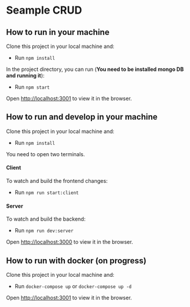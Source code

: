 # Seample CRUD

## How to run in your machine
Clone this project in your local machine and:
- Run `npm install`

In the project directory, you can run (**You need to be installed mongo DB and running it**):
- Run `npm start`

Open [http://localhost:3001](http://localhost:3001) to view it in the browser.

## How to run and develop in your machine
Clone this project in your local machine and:
- Run `npm install`

You need to open two terminals.<br>

#### Client
To watch and build the frontend changes:
- Run `npm run start:client`

#### Server
To watch and build the backend:
- Run `npm run dev:server`

Open [http://localhost:3000](http://localhost:3000) to view it in the browser.


## How to run with docker (on progress)
Clone this project in your local machine and:
- Run `docker-compose up` or `docker-compose up -d`

Open [http://localhost:3001](http://localhost:3001) to view it in the browser.
